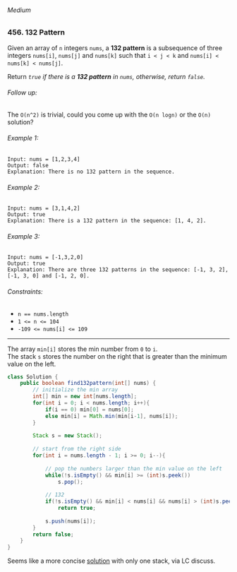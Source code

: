 ###### Medium

### 456. 132 Pattern

Given an array of `n` integers `nums`, 
a **132 pattern** is a subsequence of three integers `nums[i]`, `nums[j]` and `nums[k]` such that `i < j < k` and `nums[i] < nums[k] < nums[j]`.  

Return _`true` if there is a **132 pattern** in `nums`, otherwise, return `false`._

###### Follow up: 
The `O(n^2)` is trivial, could you come up with the `O(n logn)` or the `O(n)` solution?

###### Example 1:
```
Input: nums = [1,2,3,4]
Output: false
Explanation: There is no 132 pattern in the sequence.
```

###### Example 2:
```
Input: nums = [3,1,4,2]
Output: true
Explanation: There is a 132 pattern in the sequence: [1, 4, 2].
```

###### Example 3:
```
Input: nums = [-1,3,2,0]
Output: true
Explanation: There are three 132 patterns in the sequence: [-1, 3, 2], [-1, 3, 0] and [-1, 2, 0].
```

###### Constraints:
- `n == nums.length`
- `1 <= n <= 104`
- `-109 <= nums[i] <= 109`

***

The array `min[i]` stores the min number from `0` to `i`.  
The stack `s` stores the number on the right that is greater than the minimum value on the left.

```java
class Solution {
    public boolean find132pattern(int[] nums) {
        // initialize the min array
        int[] min = new int[nums.length];
        for(int i = 0; i < nums.length; i++){
            if(i == 0) min[0] = nums[0];
            else min[i] = Math.min(min[i-1], nums[i]);
        }
        
        Stack s = new Stack();
        
        // start from the right side
        for(int i = nums.length - 1; i >= 0; i--){
            
            // pop the numbers larger than the min value on the left
            while(!s.isEmpty() && min[i] >= (int)s.peek())
                s.pop();
            
            // 132
            if(!s.isEmpty() && min[i] < nums[i] && nums[i] > (int)s.peek())
                return true;
            
            s.push(nums[i]);
        }
        return false;
    }
}
```

Seems like a more concise [solution](https://leetcode.com/problems/132-pattern/discuss/906789/Short-Java-O(N)-Solution-with-Detailed-Explanation-and-Sample-Test-Case-or-Stack-or-100) with only one stack, via LC discuss.
